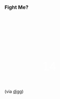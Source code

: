 ### Fight Me?

<a href="http://www.justsayhi.com/bb/fight5" style="display: block; background: url(http://assets.justsayhi.com/badges/987/620/fight5.a41p7ohm4s.jpg) no-repeat; width: 296px; height: 84px; font-family: Arial, sans-serif; font-size: 42px; color: #fff; text-decoration: none; text-align: center; padding-top: 145px;">14</a>

(via [digg](http://digg.com/odd_stuff/How_Many_Five_Year_Olds_Could_You_Take_in_a_Fight))

<!-- METADATA: {"time": "2007-12-14 06:15:16", "title": "Fight Me?"} -->
